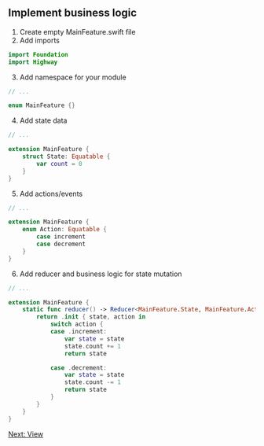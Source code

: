 ## Implement business logic

1. Create empty MainFeature.swift file
2. Add imports
```swift
import Foundation
import Highway
```
3. Add namespace for your module
```swift
// ...

enum MainFeature {}
```
4. Add state data
```swift
// ...

extension MainFeature {
    struct State: Equatable {
        var count = 0
    }
}
```
5. Add actions/events
```swift
// ...

extension MainFeature {
    enum Action: Equatable {
        case increment
        case decrement
    }
}
```
6. Add reducer and business logic for state mutation
```swift
// ...

extension MainFeature {
    static func reducer() -> Reducer<MainFeature.State, MainFeature.Action> {
        return .init { state, action in
            switch action {
            case .increment:
                var state = state
                state.count += 1
                return state

            case .decrement:
                var state = state
                state.count -= 1
                return state
            }
        }
    }
}
```

[Next: View](View.md)
